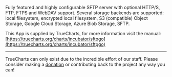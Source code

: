Fully featured and highly configurable SFTP server with optional HTTP/S, FTP, FTPS and WebDAV support. Several storage backends are supported: local filesystem, encrypted local filesystem, S3 (compatible) Object Storage, Google Cloud Storage, Azure Blob Storage, SFTP.

This App is supplied by TrueCharts, for more information visit the manual: [https://truecharts.org/charts/incubator/sftpgo](https://truecharts.org/charts/incubator/sftpgo)

---

TrueCharts can only exist due to the incredible effort of our staff.
Please consider making a [donation](https://truecharts.org/sponsor) or contributing back to the project any way you can!
